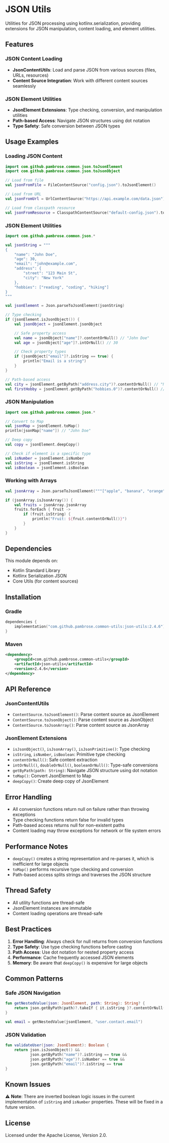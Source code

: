 # JSON Utils

Utilities for JSON processing using kotlinx.serialization, providing extensions for JSON manipulation, content loading,
and element utilities.

## Features

### JSON Content Loading

- **JsonContentUtils**: Load and parse JSON from various sources (files, URLs, resources)
- **Content Source Integration**: Work with different content sources seamlessly

### JSON Element Utilities

- **JsonElement Extensions**: Type checking, conversion, and manipulation utilities
- **Path-based Access**: Navigate JSON structures using dot notation
- **Type Safety**: Safe conversion between JSON types

## Usage Examples

### Loading JSON Content

```kotlin
import com.github.pambrose.common.json.toJsonElement
import com.github.pambrose.common.json.toJsonObject

// Load from file
val jsonFromFile = FileContentSource("config.json").toJsonElement()

// Load from URL
val jsonFromUrl = UrlContentSource("https://api.example.com/data.json").toJsonObject()

// Load from classpath resource
val jsonFromResource = ClasspathContentSource("default-config.json").toJsonElement()
```

### JSON Element Utilities

```kotlin
import com.github.pambrose.common.json.*

val jsonString = """
{
    "name": "John Doe",
    "age": 30,
    "email": "john@example.com",
    "address": {
        "street": "123 Main St",
        "city": "New York"
    },
    "hobbies": ["reading", "coding", "hiking"]
}
"""

val jsonElement = Json.parseToJsonElement(jsonString)

// Type checking
if (jsonElement.isJsonObject()) {
    val jsonObject = jsonElement.jsonObject

    // Safe property access
    val name = jsonObject["name"]?.contentOrNull() // "John Doe"
    val age = jsonObject["age"]?.intOrNull() // 30

    // Check property types
    if (jsonObject["email"]?.isString == true) {
        println("Email is a string")
    }
}

// Path-based access
val city = jsonElement.getByPath("address.city")?.contentOrNull() // "New York"
val firstHobby = jsonElement.getByPath("hobbies.0")?.contentOrNull() // "reading"
```

### JSON Manipulation

```kotlin
import com.github.pambrose.common.json.*

// Convert to Map
val jsonMap = jsonElement.toMap()
println(jsonMap["name"]) // "John Doe"

// Deep copy
val copy = jsonElement.deepCopy()

// Check if element is a specific type
val isNumber = jsonElement.isNumber
val isString = jsonElement.isString
val isBoolean = jsonElement.isBoolean
```

### Working with Arrays

```kotlin
val jsonArray = Json.parseToJsonElement("""["apple", "banana", "orange"]""")

if (jsonArray.isJsonArray()) {
    val fruits = jsonArray.jsonArray
    fruits.forEach { fruit ->
        if (fruit.isString) {
            println("Fruit: ${fruit.contentOrNull()}")
        }
    }
}
```

## Dependencies

This module depends on:

- Kotlin Standard Library
- Kotlinx Serialization JSON
- Core Utils (for content sources)

## Installation

### Gradle

```kotlin
dependencies {
    implementation("com.github.pambrose.common-utils:json-utils:2.4.6")
}
```

### Maven

```xml
<dependency>
    <groupId>com.github.pambrose.common-utils</groupId>
    <artifactId>json-utils</artifactId>
    <version>2.4.6</version>
</dependency>
```

## API Reference

### JsonContentUtils

- `ContentSource.toJsonElement()`: Parse content source as JsonElement
- `ContentSource.toJsonObject()`: Parse content source as JsonObject
- `ContentSource.toJsonArray()`: Parse content source as JsonArray

### JsonElement Extensions

- `isJsonObject()`, `isJsonArray()`, `isJsonPrimitive()`: Type checking
- `isString`, `isNumber`, `isBoolean`: Primitive type checking
- `contentOrNull()`: Safe content extraction
- `intOrNull()`, `doubleOrNull()`, `booleanOrNull()`: Type-safe conversions
- `getByPath(path: String)`: Navigate JSON structure using dot notation
- `toMap()`: Convert JsonElement to Map
- `deepCopy()`: Create deep copy of JsonElement

## Error Handling

- All conversion functions return null on failure rather than throwing exceptions
- Type checking functions return false for invalid types
- Path-based access returns null for non-existent paths
- Content loading may throw exceptions for network or file system errors

## Performance Notes

- `deepCopy()` creates a string representation and re-parses it, which is inefficient for large objects
- `toMap()` performs recursive type checking and conversion
- Path-based access splits strings and traverses the JSON structure

## Thread Safety

- All utility functions are thread-safe
- JsonElement instances are immutable
- Content loading operations are thread-safe

## Best Practices

1. **Error Handling**: Always check for null returns from conversion functions
2. **Type Safety**: Use type checking functions before casting
3. **Path Access**: Use dot notation for nested property access
4. **Performance**: Cache frequently accessed JSON elements
5. **Memory**: Be aware that `deepCopy()` is expensive for large objects

## Common Patterns

### Safe JSON Navigation

```kotlin
fun getNestedValue(json: JsonElement, path: String): String? {
    return json.getByPath(path)?.takeIf { it.isString }?.contentOrNull()
}

val email = getNestedValue(jsonElement, "user.contact.email")
```

### JSON Validation

```kotlin
fun validateUser(json: JsonElement): Boolean {
    return json.isJsonObject() &&
           json.getByPath("name")?.isString == true &&
           json.getByPath("age")?.isNumber == true &&
           json.getByPath("email")?.isString == true
}
```

## Known Issues

⚠️ **Note**: There are inverted boolean logic issues in the current implementation of `isString` and `isNumber`
properties. These will be fixed in a future version.

## License

Licensed under the Apache License, Version 2.0.

